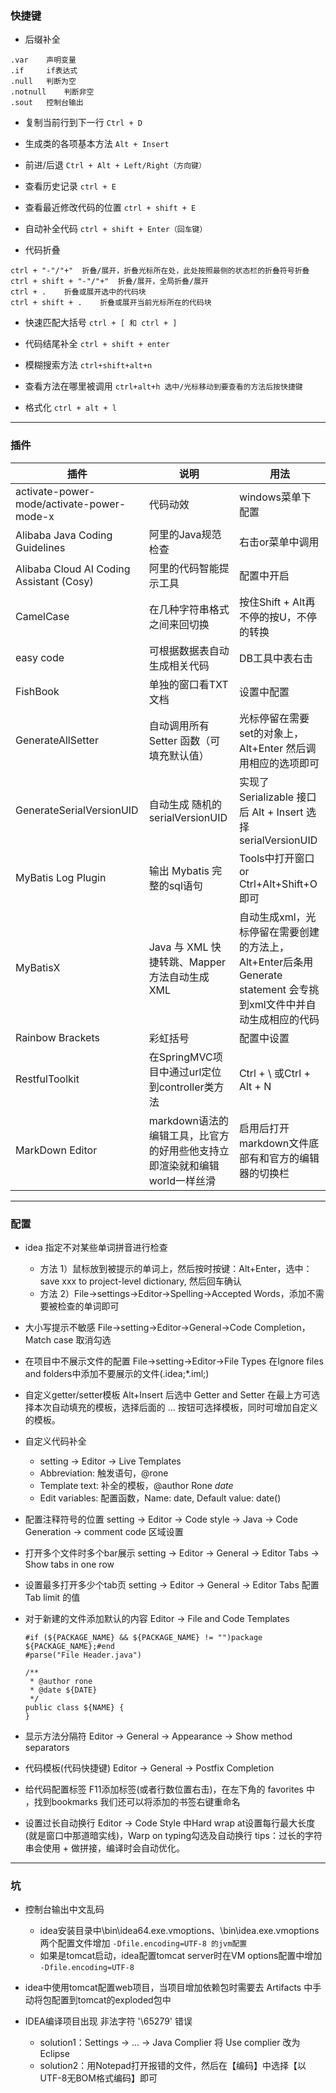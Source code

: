
### 快捷键
* 后缀补全
```
.var    声明变量
.if     if表达式
.null   判断为空
.notnull    判断非空
.sout   控制台输出
```

* 复制当前行到下一行
`Ctrl + D`

* 生成类的各项基本方法
`Alt + Insert`

* 前进/后退
`Ctrl + Alt + Left/Right（方向键）`

* 查看历史记录
`ctrl + E`

* 查看最近修改代码的位置
`ctrl + shift + E`

* 自动补全代码
`ctrl + shift + Enter（回车键）`

* 代码折叠
```
ctrl + "-"/"+"  折叠/展开，折叠光标所在处，此处按照最侧的状态栏的折叠符号折叠
ctrl + shift + "-"/"+"  折叠/展开，全局折叠/展开
ctrl + .    折叠或展开选中的代码块
ctrl + shift + .    折叠或展开当前光标所在的代码块
```

* 快速匹配大括号
`ctrl + [ 和 ctrl + ]`

* 代码结尾补全
`ctrl + shift + enter`

* 模糊搜索方法
`ctrl+shift+alt+n`

* 查看方法在哪里被调用
`ctrl+alt+h 选中/光标移动到要查看的方法后按快捷键`

* 格式化
`ctrl + alt + l`


************************************************************************************************************************
### 插件

| 插件                                        | 说明                                          | 用法                                                                         |
|-------------------------------------------|---------------------------------------------|----------------------------------------------------------------------------|
| activate-power-mode/activate-power-mode-x | 代码动效                                        | windows菜单下配置                                                               |
| Alibaba Java Coding Guidelines            | 阿里的Java规范检查                                 | 右击or菜单中调用                                                                  |
| Alibaba Cloud AI Coding Assistant (Cosy)  | 阿里的代码智能提示工具                                 | 配置中开启                                                                      |
| CamelCase                                 | 在几种字符串格式之间来回切换                              | 按住Shift + Alt再不停的按U，不停的转换                                                  |
| easy code                                 | 可根据数据表自动生成相关代码                              | DB工具中表右击                                                                   |
| FishBook                                  | 单独的窗口看TXT文档                                 | 设置中配置                                                                      |
| GenerateAllSetter                         | 自动调用所有 Setter 函数（可填充默认值）                    | 光标停留在需要set的对象上，Alt+Enter 然后调用相应的选项即可                                       |
| GenerateSerialVersionUID                  | 自动生成 随机的serialVersionUID                    | 实现了 Serializable 接口后 Alt + Insert 选择 serialVersionUID                      |
| MyBatis Log Plugin                        | 输出 Mybatis 完整的sql语句                         | Tools中打开窗口 or Ctrl+Alt+Shift+O 即可                                          |
| MyBatisX                                  | Java 与 XML 快捷转跳、Mapper 方法自动生成 XML           | 自动生成xml，光标停留在需要创建的方法上，Alt+Enter后条用 Generate statement 会专挑到xml文件中并自动生成相应的代码 |
| Rainbow Brackets                          | 彩虹括号                                        | 配置中设置                                                                      |
| RestfulToolkit                            | 在SpringMVC项目中通过url定位到controller类方法          | Ctrl + \ 或Ctrl + Alt + N                                                   |
| MarkDown Editor                           | markdown语法的编辑工具，比官方的好用些他支持立即渲染就和编辑world一样丝滑 | 启用后打开markdown文件底部有和官方的编辑器的切换栏                                              |


************************************************************************************************************************
### 配置
* idea 指定不对某些单词拼音进行检查
  * 方法 1）鼠标放到被提示的单词上，然后按时按键：Alt+Enter，选中：save xxx to project-level dictionary, 然后回车确认
  * 方法 2）File->settings->Editor->Spelling->Accepted Words，添加不需要被检查的单词即可

* 大小写提示不敏感
    File->setting->Editor->General->Code Completion，Match case 取消勾选

* 在项目中不展示文件的配置
    File->setting->Editor->File Types 在Ignore files and folders中添加不要展示的文件(.idea;*.iml;)

* 自定义getter/setter模板
    Alt+Insert 后选中 Getter and Setter 在最上方可选择本次自动填充的模板，选择后面的 ... 按钮可选择模板，同时可增加自定义的模板。

* 自定义代码补全
  * setting -> Editor -> Live Templates
  * Abbreviation: 触发语句，@rone
  * Template text: 补全的模板，@author Rone $date$
  * Edit variables: 配置函数，Name: date, Default value: date()

* 配置注释符号的位置
    setting -> Editor -> Code style -> Java -> Code Generation -> comment code 区域设置

* 打开多个文件时多个bar展示
  setting -> Editor -> General -> Editor Tabs -> Show tabs in one row

* 设置最多打开多少个tab页
  setting -> Editor -> General -> Editor Tabs 配置 Tab limit 的值

* 对于新建的文件添加默认的内容
  Editor -> File and Code Templates
  ```
  #if (${PACKAGE_NAME} && ${PACKAGE_NAME} != "")package ${PACKAGE_NAME};#end
  #parse("File Header.java")
  
  /**
   * @author rone
   * @date ${DATE}
   */
  public class ${NAME} {
  }
  ```

* 显示方法分隔符
    Editor -> General -> Appearance -> Show method separators

* 代码模板(代码快捷键)
    Editor -> General -> Postfix Completion

* 给代码配置标签
    F11添加标签(或者行数位置右击)，在左下角的 favorites 中 ，找到bookmarks 我们还可以将添加的书签右键重命名

* 设置过长自动换行
    Editor -> Code Style 中Hard wrap at设置每行最大长度(就是窗口中那道暗实线)，Warp on typing勾选及自动换行
    tips：过长的字符串会使用 + 做拼接，编译时会自动优化。


************************************************************************************************************************
### 坑
* 控制台输出中文乱码
  * idea安装目录中\bin\idea64.exe.vmoptions、\bin\idea.exe.vmoptions两个配置文件增加
    `-Dfile.encoding=UTF-8 的jvm配置`
  * 如果是tomcat启动，idea配置tomcat server时在VM options配置中增加
    `-Dfile.encoding=UTF-8`

* idea中使用tomcat配置web项目，当项目增加依赖包时需要去 Artifacts 中手动将包配置到tomcat的exploded包中

* IDEA编译项目出现 非法字符 '\65279' 错误
  * solution1：Settings -> ... -> Java Complier 将 Use complier 改为 Eclipse
  * solution2：用Notepad打开报错的文件，然后在【编码】中选择【以UTF-8无BOM格式编码】即可



